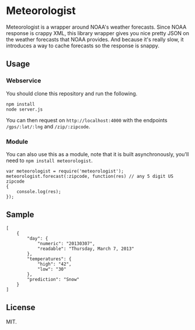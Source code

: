 # Meteorologist

Meteorologist is a wrapper around NOAA's weather forecasts. Since NOAA response is crappy XML, this library wrapper gives you nice pretty JSON on the weather forecasts that NOAA provides. And because it's really slow, it introduces a way to cache forecasts so the response is snappy.

## Usage

### Webservice

You should clone this repository and run the following.

	npm install
	node server.js

You can then request on `http://localhost:4000` with the endpoints `/gps/:lat/:lng` and `/zip/:zipcode`.

### Module

You can also use this as a module, note that it is built asynchronously, you'll need to `npm install meteorologist`.

	var meteorologist = require('meteorologist');
	meteorologist.forecast(:zipcode, function(res) // any 5 digit US zipcode
	{
		console.log(res);
	});

## Sample

	[
	    {
	        "day": {
	            "numeric": "20130307",
	            "readable": "Thursday, March 7, 2013"
	        },
	        "temperatures": {
	            "high": "42",
	            "low": "30"
	        },
	        "prediction": "Snow"
	    }
	]

## License

MIT.